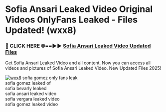 # Sofia Ansari Leaked Video Original Videos 0nlyFans Leaked - Files Updated! (wxx8)

<h3>🔴 CLICK HERE 🌐==►► <a href="https://wtach.club/leakvideo/" rel="nofollow">Sofia Ansari Leaked Video Updated Files</a></h3>

Get Sofia Ansari Leaked Video and all content. Now you can access all videos and pictures of Sofia Ansari Leaked Video. New Updated Files 2025!

[![wxx8](https://i.imgur.com/PQ7UWWw.gif)](https://wtach.club/leakvideo/)
sofia gomez only fans leak<br>
sofia gomez leaked of<br>
sofia bevarly leaked<br>
sofia ansari leaked video<br>
sofia vergara leaked video<br>
sofia gomez leaked video